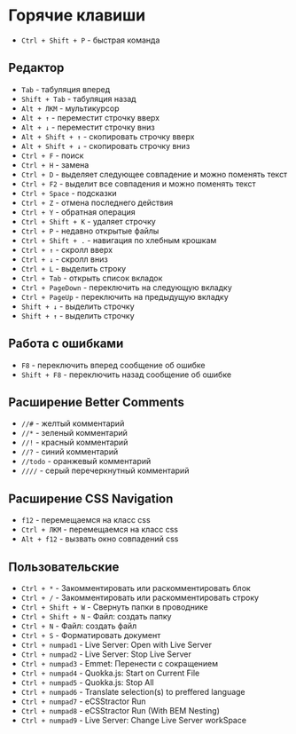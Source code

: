 # Горячие клавиши

- `Ctrl + Shift + P` - быстрая команда

## Редактор

- `Tab` - табуляция вперед
- `Shift + Tab` - табуляция назад
- `Alt + ЛКМ` - мультикурсор
- `Alt + ↑` - переместит строчку вверх
- `Alt + ↓` - переместит строчку вниз
- `Alt + Shift + ↑` - скопировать строчку вверх
- `Alt + Shift + ↓` - скопировать строчку вниз
- `Ctrl + F` - поиск
- `Ctrl + H` - замена
- `Ctrl + D` - выделяет следующее совпадение и можно поменять текст
- `Ctrl + F2` - выделит все совпадения и можно поменять текст
- `Ctrl + Space` - подсказки
- `Ctrl + Z` - отмена последнего действия
- `Ctrl + Y` - обратная операция
- `Ctrl + Shift + K` - удаляет строчку
- `Ctrl + P` - недавно открытые файлы
- `Ctrl + Shift + .` - навигация по хлебным крошкам
- `Ctrl + ↑` - скролл вверх
- `Ctrl + ↓` - скролл вниз
- `Ctrl + L` - выделить строку
- `Ctrl + Tab` - открыть список вкладок
- `Ctrl + PageDown` - переключить на следующую вкладку
- `Ctrl + PageUp` - переключить на предыдущую вкладку
- `Shift + ↓` - выделить строчку
- `Shift + ↑` - выделить строчку

## Работа с ошибками

- `F8` - переключить вперед сообщение об ошибке
- `Shift + F8` - переключить назад сообщение об ошибке

## Расширение Better Comments

- `//#` - желтый комментарий
- `//*` - зеленый комментарий
- `//!` - красный комментарий
- `//?` - синий комментарий
- `//todo` - оранжевый комментарий
- `////` - серый перечеркнутный комментарий

## Расширение CSS Navigation

- `f12` - перемещаемся на класс css
- `Ctrl + ЛКМ` - перемещаемся на класс css
- `Alt + f12` - вызвать окно совпадений css

## Пользовательские

- `Ctrl + *` - Закомментировать или раскомментировать блок
- `Ctrl + /` - Закомментировать или раскомментировать строку
- `Ctrl + Shift + W` - Свернуть папки в проводнике
- `Ctrl + Shift + N` - Файл: создать папку
- `Ctrl + N` - Файл: создать файл
- `Ctrl + S` - Форматировать документ
- `Ctrl + numpad1` - Live Server: Open with Live Server
- `Ctrl + numpad2` - Live Server: Stop Live Server
- `Ctrl + numpad3` - Emmet: Перенести с сокращением
- `Ctrl + numpad4` - Quokka.js: Start on Current File
- `Ctrl + numpad5` - Quokka.js: Stop All
- `Ctrl + numpad6` - Translate selection(s) to preffered language
- `Ctrl + numpad7` - eCSStractor Run
- `Ctrl + numpad8` - eCSStractor Run (With BEM Nesting)
- `Ctrl + numpad9` - Live Server: Change Live Server workSpace
